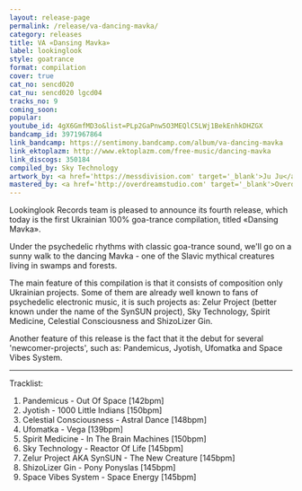 ```yaml
---
layout: release-page
permalink: /release/va-dancing-mavka/
category: releases
title: VA «Dansing Mavka»
label: lookinglook
style: goatrance
format: compilation
cover: true
cat_no: sencd020
cat_nu: sencd020 lgcd04
tracks_no: 9
coming_soon: 
popular: 
youtube_id: 4gX6GmfMD3o&list=PLp2GaPnw5O3MEQlC5LWj1BekEnhkDHZGX
bandcamp_id: 3971967864
link_bandcamp: https://sentimony.bandcamp.com/album/va-dancing-mavka
link_ektoplazm: http://www.ektoplazm.com/free-music/dancing-mavka
link_discogs: 350184
compiled_by: Sky Technology
artwork_by: <a href='https://messdivision.com' target='_blank'>Ju Ju</a>
mastered_by: <a href='http://overdreamstudio.com' target='_blank'>Overdream Studio</a>
---
```


Lookinglook Records team is pleased to announce its fourth release, which today is the first Ukrainian 100% goa-trance compilation, titled «Dansing Mavka».

Under the psychedelic rhythms with classic goa-trance sound, we'll go on a sunny walk to the dancing Mavka - one of the Slavic mythical creatures living in swamps and forests.

The main feature of this compilation is that it consists of composition only Ukrainian projects. Some of them are already well known to fans of psychedelic electronic music, it is such projects as: Zelur Project (better known under the name of the SynSUN project), Sky Technology, Spirit Medicine, Celestial Consciousness and ShizoLizer Gin.

Another feature of this release is the fact that it the debut for several 'newcomer-projects', such as: Pandemicus, Jyotish, Ufomatka and Space Vibes System.

---
Tracklist:

01. Pandemicus - Out Of Space [142bpm]
02. Jyotish - 1000 Little Indians [150bpm]
03. Celestial Consciousness - Astral Dance [148bpm]
04. Ufomatka - Vega [139bpm]
05. Spirit Medicine - In The Brain Machines [150bpm]
06. Sky Technology - Reactor Of Life [145bpm]
07. Zelur Project AKA SynSUN - The New Creature [145bpm]
08. ShizoLizer Gin - Pony Ponyslas [145bpm]
09. Space Vibes System - Space Energy [145bpm]
